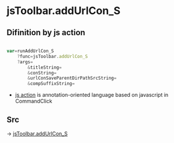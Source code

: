 # jsToolbar.addUrlCon_S

## Difinition by js action

```js.js

var=runAddUrlCon_S
	?func=jsToolbar.addUrlCon_S
	?args=
		&titleString=
		&conString=
		&urlConSaveParentDirPathSrcString=
		&compSuffixString=
```

- [js action]() is annotation-oriented language based on javascript in CommandClick

## Src

-> [jsToolbar.addUrlCon_S](https://github.com/puutaro/CommandClick/blob/master/app/src/main/java/com/puutaro/commandclick/fragment_lib/terminal_fragment/js_interface/toolbar/JsToolbar.kt#L61)


